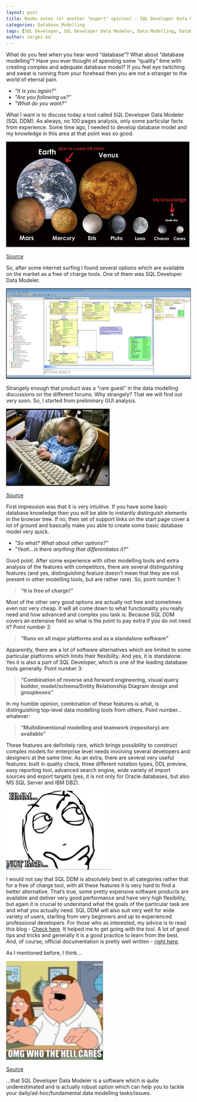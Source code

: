 ```yaml
---
layout: post
title: Noobs notes (or another "expert" opinion) - SQL Developer Data Modeler - It is sexy, but nobody knows it
categories: Database_Modelling
tags: [SQL Developer, SQL Developer Data Modeler, Data Modelling, Database Modelling, Noobs notes]
author: sergei-ko
---
```


What do you feel when you hear word “database”? What about “database modelling”? Have you ever thought of spending some “quality” time with creating complex and adequate database model? If you feel eye twitching and sweat is running from your forehead then you are not a stranger to the world of eternal pain.

+ *"It is you again?"*
+ *"Are you following us?"*
+ *"What do you want?”*

What I want is to discuss today a tool called SQL Developer Data Modeler (SQL DDM). As always, no 100 pages analysis, only some particular facts from experience. Some time ago, I needed to develop database model and my knowledge in this area at that point was so good.

![](/images/2016-12-06-SQL_Developer_Data_Modeler_It_is_sexy_but_nobody_knows_it/Planetspic.jpg)

[Source][1]

So, after some internet surfing I found several options which are available on the market as a free of charge tools. One of them was SQL Developer Data Modeler.

![](/images/2016-12-06-SQL_Developer_Data_Modeler_It_is_sexy_but_nobody_knows_it/SQLModelerpic.jpg)

Strangely enough that product was a “rare guest” in the data modelling discussions on the different forums. Why strangely? That we will find out very soon. So, I started from preliminary GUI analysis.

![](/images/2016-12-06-SQL_Developer_Data_Modeler_It_is_sexy_but_nobody_knows_it/BabyPCpic.jpg)

[Source][2]

First impression was that it is very intuitive. If you have some basic database knowledge then you will be able to instantly distinguish elements in the browser tree. If no, then set of support links on the start page cover a lot of ground and basically make you able to create some basic database model very quick.

+ *"So what? What about other options?"*
+ *"Yeah…is there anything that differentiates it?"*

Good point. After some experience with other modelling tools and extra analysis of the features with competitors, there are several distinguishing features (and yes, distinguishing feature doesn’t mean that they are not present in other modelling tools, but are rather rare).
So, point number 1:

> **“It is free of charge!”**

Most of the other very good options are actually not free and sometimes even not very cheap. It will all come down to what functionality you really need and how advanced and complex you task is. Because SQL DDM covers an extensive field so what is the point to pay extra if you do not need it?
Point number 2:

> **“Runs on all major platforms and as a standalone software”**

Apparently, there are a lot of software alternatives which are limited to some particular platforms which limits their flexibility. And yes, it is standalone. Yes it is also a part of SQL Developer, which is one of the leading database tools generally.
Point number 3:

> **“Combination of reverse and forward engineering, visual query builder, model/schema/Entity Relationship Diagram design and groupboxes”**

In my humble opinion, combination of these features is what, is distinguishing top-level data modelling tools from others.
Point number…whatever:

> **“Multidimentional modelling and teamwork (repository) are available”**

These features are definitely rare, which brings possibility to construct complex models for enterprise level needs involving several developers and designers at the same time.
As an extra, there are several very useful features: built in quality check, three different notation types, DDL preview, easy reporting tool, advanced search engine, wide variety of import sources and export targets (yes, it is not only for Oracle databases, but also MS SQL Server and IBM DB2).

![](/images/2016-12-06-SQL_Developer_Data_Modeler_It_is_sexy_but_nobody_knows_it/NotBadpic.jpg)

I would not say that SQL DDM is absolutely best in all categories rather that for a free of charge tool, with all these features it is very hard to find a better alternative. That’s true, some pretty expensive software products are available and deliver very good performance and have very high flexibility, but again it is crucial to understand what the goals of the particular task are and what you actually need. SQL DDM will also suit very well for wide variety of users, starting from very beginners and up to experienced professional developers.
For those who as interested, my advice is to read this blog - [Check here][3]. It helped me to get going with the tool. A lot of good tips and tricks and generally it is a good practice to learn from the best. And, of course, official documentation is pretty well written - [right here][4].

As I mentioned before, I think…

![](/images/2016-12-06-SQL_Developer_Data_Modeler_It_is_sexy_but_nobody_knows_it/WhoCarespic.jpg)

[Source][5]

…that SQL Developer Data Modeler is a software which is quite underestimated and is actually robust option which can help you to tackle your daily/ad-hoc/fundamental data modelling tasks/issues.


[1]: http://www.darkroastedblend.com/2007/01/stars-planets-scale-comparison.html
[2]: http://www.complex.com/pop-culture/2013/04/gallery-babies-using-technology/9
[3]: http://www.thatjeffsmith.com/data-modeling/
[4]: http://docs.oracle.com/cd/E37547_01/tutorials/tut_ide/tut_ide.html
[5]: http://www.quickmeme.com/meme/3rkpgw
